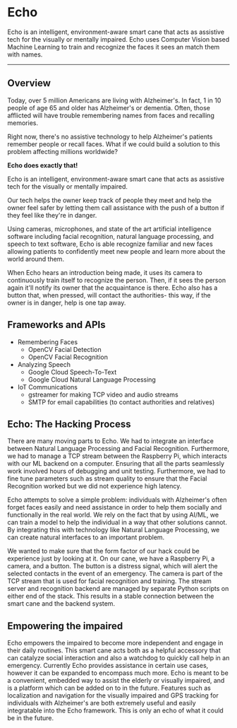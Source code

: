 # Echo
Echo is an intelligent, environment-aware smart cane that acts as assistive tech for the visually or mentally impaired. Echo uses Computer Vision based Machine Learning to train and recognize the faces it sees an match them with names.
___
## Overview

Today, over 5 million Americans are living with Alzheimer's. In fact, 1 in 10 people of age 65 and older has Alzheimer's or dementia. Often, those afflicted will have trouble remembering names from faces and recalling memories.

Right now, there's no assistive technology to help Alzheimer's patients remember people or recall faces. What if we could build a solution to this problem affecting millions worldwide?

**Echo does exactly that!**

Echo is an intelligent, environment-aware smart cane that acts as assistive tech for the visually or mentally impaired.

<!-- Echo is a piece of assistive technology that  -->


Our tech helps the owner keep track of people they meet and help the owner feel safer by letting them call assistance with the push of a button if they feel like they're in danger.

Using cameras, microphones, and state of the art artificial intelligence software including facial recognition, natural language processing, and speech to text software, Echo is able recognize familiar and new faces allowing patients to confidently meet new people and learn more about the world around them.

When Echo hears an introduction being made, it uses its camera to continuously train itself to recognize the person. Then, if it sees the person again it'll notify its owner that the acquaintance is there. Echo also has a button that, when pressed, will contact the authorities- this way, if the owner is in danger, help is one tap away.

## Frameworks and APIs
* Remembering Faces
  * OpenCV Facial Detection
  * OpenCV Facial Recognition
* Analyzing Speech
  * Google Cloud Speech-To-Text
  * Google Cloud Natural Language Processing
* IoT Communications
  * gstreamer for making TCP video and audio streams
  * SMTP for email capabilities (to contact authorities and relatives)

## Echo: The Hacking Process

There are many moving parts to Echo. We had to integrate an interface between Natural Language Processing and Facial Recognition. Furthermore, we had to manage a TCP stream between the Raspberry Pi, which interacts with our ML backend on a computer. Ensuring that all the parts seamlessly work involved hours of debugging and unit testing. Furthermore, we had to fine tune parameters such as stream quality to ensure that the Facial Recognition worked but we did not experience high latency.

Echo attempts to solve a simple problem: individuals with Alzheimer's often forget faces easily and need assistance in order to help them socially and functionally in the real world. We rely on the fact that by using AI/ML, we can train a model to help the individual in a way that other solutions cannot. By integrating this with technology like Natural Language Processing, we can create natural interfaces to an important problem.

We wanted to make sure that the form factor of our hack could be experience just by looking at it. On our cane, we have a Raspberry Pi, a camera, and a button. The button is a distress signal, which will alert the selected contacts in the event of an emergency. The camera is part of the TCP stream that is used for facial recognition and training. The stream server and recognition backend are managed by separate Python scripts on either end of the stack. This results in a stable connection between the smart cane and the backend system.

## Empowering the impaired

Echo empowers the impaired to become more independent and engage in their daily routines. This smart cane acts both as a helpful accessory that can catalyze social interaction and also a watchdog to quickly call help in an emergency. Currently Echo provides assistance in certain use cases, however it can be expanded to encompass much more. Echo is meant to be a convenient, embedded way to assist the elderly or visually impaired, and is a platform which can be added on to in the future. Features such as localization and navigation for the visually impaired and GPS tracking for individuals with Alzheimer's are both extremely useful and easily integratable into the Echo framework. This is only an echo of what it could be in the future.  

